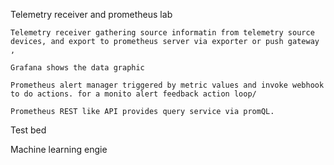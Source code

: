 Telemetry receiver and prometheus lab

    Telemetry receiver gathering source informatin from telemetry source devices, and export to prometheus server via exporter or push gateway , 
    
    Grafana shows the data graphic
    
    Prometheus alert manager triggered by metric values and invoke webhook to do actions. for a monito alert feedback action loop/
    
    Prometheus REST like API provides query service via promQL.
    
 Test bed 
    
 Machine learning engie 
 